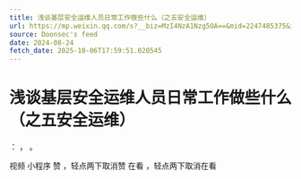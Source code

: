 ```yaml
---
title: 浅谈基层安全运维人员日常工作做些什么（之五安全运维）
url: https://mp.weixin.qq.com/s?__biz=MzI4NzA1Nzg5OA==&mid=2247485375&idx=1&sn=be17026ef844a122637dd40b0217a25b
source: Doonsec's feed
date: 2024-08-24
fetch_date: 2025-10-06T17:59:51.020545
---
```


# 浅谈基层安全运维人员日常工作做些什么（之五安全运维）

：
，
。

视频
小程序
赞
，轻点两下取消赞
在看
，轻点两下取消在看